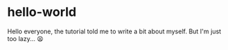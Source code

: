 # hello-world

Hello everyone, the tutorial told me to write a bit about myself.
But I'm just too lazy... 😫
